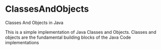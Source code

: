 # ClassesAndObjects
Classes And Objects in Java

This is a simple implementation of Java Classes and Objects. Classes and objects are the fundamental building blocks of the Java Code implementations

